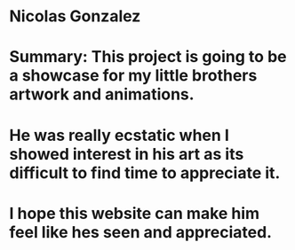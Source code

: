# Nicolas Gonzalez
# Summary: This project is going to be a showcase for my little brothers artwork and animations. 
# He was really ecstatic when I showed interest in his art as its difficult to find time to appreciate it. 
# I hope this website can make him feel like hes seen and appreciated.
